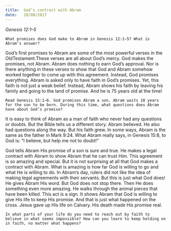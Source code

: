 ```yaml
---
title:  God’s contract with Abram
date:   28/08/2017
---
```


_Genesis 12:1–5_

`What promises does God make to Abram in Genesis 12:1–5? What is Abram’s answer?`

God’s first promises to Abram are some of the most powerful verses in the OldTestament.These verses are all about God’s mercy. God makes the promises, not Abram. Abram does nothing to earn God’s approval. Nor is there anything in these verses to show that God and Abram somehow worked together to come up with this agreement. Instead, God promises everything. Abram is asked only to have faith in God’s promises. Yet, this faith is not just a weak belief. Instead, Abram shows his faith by leaving his family and going to the land of promise. And he is 75 years old at the time!

`Read Genesis 15:1–6. God promises Abram a son. Abram waits 10 years for the son to be born. During this time, what questions does Abram have about God’s promise?`

It is easy to think of Abram as a man of faith who never had any questions or doubts. But the Bible tells us a different story. Abram believed. He also had questions along the way. But his faith grew. In some ways, Abram is the same as the father in Mark 9:24. What Abram really says, in Genesis 15:8, to God is: “I believe, but help me not to doubt!”

God tells Abram His promise of a son is sure and true. He makes a legal contract with Abram to show Abram that he can trust Him. This agreement is so amazing and special. But it is not surprising at all that God makes a contract with Abram. What is amazing is how far God is willing to go and what He is willing to do. In Abram’s day, rulers did not like the idea of making legal agreements with their servants. But this is just what God does! He gives Abram His word. But God does not stop there. Then He does something even more amazing. He walks through the animal pieces that have been killed. This act is a sign. It shows Abram that God is willing to give His life to keep His promise. And that is just what happened on the cross. Jesus gave up His life on Calvary. His death made His promise real.

`In what parts of your life do you need to reach out by faith to believe in what seems impossible? How can you learn to keep holding on in faith, no matter what happens?`